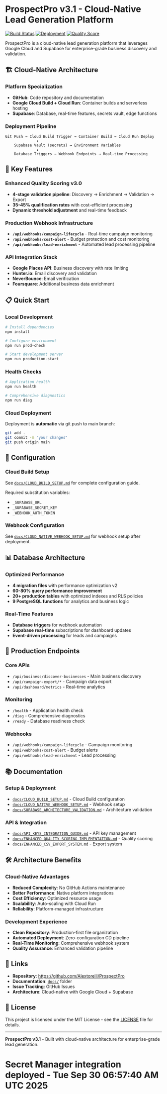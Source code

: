 # ProspectPro v3.1 - Cloud-Native Lead Generation Platform

[![Build Status](https://img.shields.io/badge/build-passing-brightgreen)](https://github.com/Alextorelli/ProspectPro)
[![Deployment](https://img.shields.io/badge/deployment-cloud--native-blue)](https://github.com/Alextorelli/ProspectPro)
[![Quality Score](https://img.shields.io/badge/quality--score-v3.0-success)](https://github.com/Alextorelli/ProspectPro)

ProspectPro is a cloud-native lead generation platform that leverages Google Cloud and Supabase for enterprise-grade business discovery and validation.

## 🏗️ **Cloud-Native Architecture**

### **Platform Specialization**

- **GitHub**: Code repository and documentation
- **Google Cloud Build + Cloud Run**: Container builds and serverless hosting
- **Supabase**: Database, real-time features, secrets vault, edge functions

### **Deployment Pipeline**

```
Git Push → Cloud Build Trigger → Container Build → Cloud Run Deploy
              ↓
    Supabase Vault (secrets) → Environment Variables
              ↓
    Database Triggers → Webhook Endpoints → Real-time Processing
```

## 🚀 **Key Features**

### **Enhanced Quality Scoring v3.0**

- **4-stage validation pipeline**: Discovery → Enrichment → Validation → Export
- **35-45% qualification rates** with cost-efficient processing
- **Dynamic threshold adjustment** and real-time feedback

### **Production Webhook Infrastructure**

- **`/api/webhooks/campaign-lifecycle`** - Real-time campaign monitoring
- **`/api/webhooks/cost-alert`** - Budget protection and cost monitoring
- **`/api/webhooks/lead-enrichment`** - Automated lead processing pipeline

### **API Integration Stack**

- **Google Places API**: Business discovery with rate limiting
- **Hunter.io**: Email discovery and validation
- **NeverBounce**: Email verification
- **Foursquare**: Additional business data enrichment

## 📋 **Quick Start**

### **Local Development**

```bash
# Install dependencies
npm install

# Configure environment
npm run prod-check

# Start development server
npm run production-start
```

### **Health Checks**

```bash
# Application health
npm run health

# Comprehensive diagnostics
npm run diag
```

### **Cloud Deployment**

Deployment is **automatic** via git push to main branch:

```bash
git add .
git commit -m "your changes"
git push origin main
```

## 🔧 **Configuration**

### **Cloud Build Setup**

See [`docs/CLOUD_BUILD_SETUP.md`](docs/CLOUD_BUILD_SETUP.md) for complete configuration guide.

Required substitution variables:

- `_SUPABASE_URL`
- `_SUPABASE_SECRET_KEY`
- `_WEBHOOK_AUTH_TOKEN`

### **Webhook Configuration**

See [`docs/CLOUD_NATIVE_WEBHOOK_SETUP.md`](docs/CLOUD_NATIVE_WEBHOOK_SETUP.md) for webhook setup after deployment.

## 📊 **Database Architecture**

### **Optimized Performance**

- **4 migration files** with performance optimization v2
- **60-80% query performance improvement**
- **20+ production tables** with optimized indexes and RLS policies
- **9 PostgreSQL functions** for analytics and business logic

### **Real-Time Features**

- **Database triggers** for webhook automation
- **Supabase real-time** subscriptions for dashboard updates
- **Event-driven processing** for leads and campaigns

## 🎯 **Production Endpoints**

### **Core APIs**

- `/api/business/discover-businesses` - Main business discovery
- `/api/campaign-export/*` - Campaign data export
- `/api/dashboard/metrics` - Real-time analytics

### **Monitoring**

- `/health` - Application health check
- `/diag` - Comprehensive diagnostics
- `/ready` - Database readiness check

### **Webhooks**

- `/api/webhooks/campaign-lifecycle` - Campaign monitoring
- `/api/webhooks/cost-alert` - Budget alerts
- `/api/webhooks/lead-enrichment` - Lead processing

## 📚 **Documentation**

### **Setup & Deployment**

- [`docs/CLOUD_BUILD_SETUP.md`](docs/CLOUD_BUILD_SETUP.md) - Cloud Build configuration
- [`docs/CLOUD_NATIVE_WEBHOOK_SETUP.md`](docs/CLOUD_NATIVE_WEBHOOK_SETUP.md) - Webhook setup
- [`docs/SUPABASE_ARCHITECTURE_VALIDATION.md`](docs/SUPABASE_ARCHITECTURE_VALIDATION.md) - Architecture validation

### **API & Integration**

- [`docs/API_KEYS_INTEGRATION_GUIDE.md`](docs/API_KEYS_INTEGRATION_GUIDE.md) - API key management
- [`docs/ENHANCED_QUALITY_SCORING_IMPLEMENTATION.md`](docs/ENHANCED_QUALITY_SCORING_IMPLEMENTATION.md) - Quality scoring
- [`docs/ENHANCED_CSV_EXPORT_SYSTEM.md`](docs/ENHANCED_CSV_EXPORT_SYSTEM.md) - Export system

## 🛠️ **Architecture Benefits**

### **Cloud-Native Advantages**

- **Reduced Complexity**: No GitHub Actions maintenance
- **Better Performance**: Native platform integrations
- **Cost Efficiency**: Optimized resource usage
- **Scalability**: Auto-scaling with Cloud Run
- **Reliability**: Platform-managed infrastructure

### **Development Experience**

- **Clean Repository**: Production-first file organization
- **Automated Deployment**: Zero-configuration CD pipeline
- **Real-Time Monitoring**: Comprehensive webhook system
- **Quality Assurance**: Enhanced validation pipeline

## 🔗 **Links**

- **Repository**: https://github.com/Alextorelli/ProspectPro
- **Documentation**: [`docs/`](docs/) folder
- **Issue Tracking**: GitHub Issues
- **Architecture**: Cloud-native with Google Cloud + Supabase

## 📄 **License**

This project is licensed under the MIT License - see the [LICENSE](LICENSE) file for details.

---

**ProspectPro v3.1** - Built with cloud-native architecture for enterprise-grade lead generation.
# Secret Manager integration deployed - Tue Sep 30 06:57:40 AM UTC 2025
